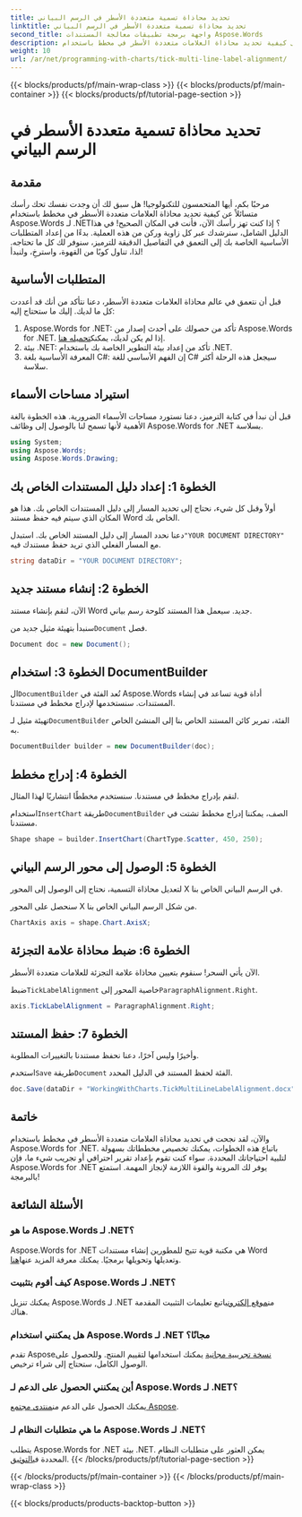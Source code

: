 ```yaml
---
title: تحديد محاذاة تسمية متعددة الأسطر في الرسم البياني
linktitle: تحديد محاذاة تسمية متعددة الأسطر في الرسم البياني
second_title: واجهة برمجة تطبيقات معالجة المستندات Aspose.Words
description: تعرف على كيفية تحديد محاذاة العلامات متعددة الأسطر في مخطط باستخدام Aspose.Words for .NET من خلال دليلنا المفصل خطوة بخطوة. مثالي للمطورين من جميع المستويات.
weight: 10
url: /ar/net/programming-with-charts/tick-multi-line-label-alignment/
---
```


{{< blocks/products/pf/main-wrap-class >}}
{{< blocks/products/pf/main-container >}}
{{< blocks/products/pf/tutorial-page-section >}}

# تحديد محاذاة تسمية متعددة الأسطر في الرسم البياني

## مقدمة

مرحبًا بكم، أيها المتحمسون للتكنولوجيا! هل سبق لك أن وجدت نفسك تحك رأسك متسائلاً عن كيفية تحديد محاذاة العلامات متعددة الأسطر في مخطط باستخدام Aspose.Words لـ .NET؟ إذا كنت تهز رأسك الآن، فأنت في المكان الصحيح! في هذا الدليل الشامل، سنرشدك عبر كل زاوية وركن من هذه العملية. بدءًا من إعداد المتطلبات الأساسية الخاصة بك إلى التعمق في التفاصيل الدقيقة للترميز، سنوفر لك كل ما تحتاجه. لذا، تناول كوبًا من القهوة، واسترخِ، ولنبدأ!

## المتطلبات الأساسية

قبل أن نتعمق في عالم محاذاة العلامات متعددة الأسطر، دعنا نتأكد من أنك قد أعددت كل ما لديك. إليك ما ستحتاج إليه:

1.  Aspose.Words for .NET: تأكد من حصولك على أحدث إصدار من Aspose.Words for .NET. إذا لم يكن لديك، يمكنك[تحميله هنا](https://releases.aspose.com/words/net/).
2. بيئة .NET: تأكد من إعداد بيئة التطوير الخاصة بك باستخدام .NET.
3. المعرفة الأساسية بلغة C#: إن الفهم الأساسي للغة C# سيجعل هذه الرحلة أكثر سلاسة.

## استيراد مساحات الأسماء

قبل أن نبدأ في كتابة الترميز، دعنا نستورد مساحات الأسماء الضرورية. هذه الخطوة بالغة الأهمية لأنها تسمح لنا بالوصول إلى وظائف Aspose.Words for .NET بسلاسة.

```csharp
using System;
using Aspose.Words;
using Aspose.Words.Drawing;
```

## الخطوة 1: إعداد دليل المستندات الخاص بك

أولاً وقبل كل شيء، نحتاج إلى تحديد المسار إلى دليل المستندات الخاص بك. هذا هو المكان الذي سيتم فيه حفظ مستند Word الخاص بك.


 دعنا نحدد المسار إلى دليل المستند الخاص بك. استبدل`"YOUR DOCUMENT DIRECTORY"` مع المسار الفعلي الذي تريد حفظ مستندك فيه.

```csharp
string dataDir = "YOUR DOCUMENT DIRECTORY";
```

## الخطوة 2: إنشاء مستند جديد

الآن، لنقم بإنشاء مستند Word جديد. سيعمل هذا المستند كلوحة رسم بياني.

 سنبدأ بتهيئة مثيل جديد من`Document` فصل.

```csharp
Document doc = new Document();
```

## الخطوة 3: استخدام DocumentBuilder

 ال`DocumentBuilder` تُعد الفئة في Aspose.Words أداة قوية تساعد في إنشاء المستندات. سنستخدمها لإدراج مخطط في مستندنا.

 تهيئة مثيل لـ`DocumentBuilder` الفئة، تمرير كائن المستند الخاص بنا إلى المنشئ الخاص به.

```csharp
DocumentBuilder builder = new DocumentBuilder(doc);
```

## الخطوة 4: إدراج مخطط

لنقم بإدراج مخطط في مستندنا. سنستخدم مخططًا انتشاريًا لهذا المثال.

 استخدام`InsertChart` طريقة`DocumentBuilder` الصف، يمكننا إدراج مخطط تشتت في مستندنا.

```csharp
Shape shape = builder.InsertChart(ChartType.Scatter, 450, 250);
```

## الخطوة 5: الوصول إلى محور الرسم البياني

لتعديل محاذاة التسمية، نحتاج إلى الوصول إلى المحور X في الرسم البياني الخاص بنا.

سنحصل على المحور X من شكل الرسم البياني الخاص بنا.

```csharp
ChartAxis axis = shape.Chart.AxisX;
```

## الخطوة 6: ضبط محاذاة علامة التجزئة

الآن يأتي السحر! سنقوم بتعيين محاذاة علامة التجزئة للعلامات متعددة الأسطر.

 ضبط`TickLabelAlignment` خاصية المحور إلى`ParagraphAlignment.Right`.

```csharp
axis.TickLabelAlignment = ParagraphAlignment.Right;
```

## الخطوة 7: حفظ المستند

وأخيرًا وليس آخرًا، دعنا نحفظ مستندنا بالتغييرات المطلوبة.

 استخدم`Save` طريقة`Document` الفئة لحفظ المستند في الدليل المحدد.

```csharp
doc.Save(dataDir + "WorkingWithCharts.TickMultiLineLabelAlignment.docx");
```

## خاتمة

والآن، لقد نجحت في تحديد محاذاة العلامات متعددة الأسطر في مخطط باستخدام Aspose.Words for .NET. باتباع هذه الخطوات، يمكنك تخصيص مخططاتك بسهولة لتلبية احتياجاتك المحددة. سواء كنت تقوم بإعداد تقرير احترافي أو تجريب شيء ما، فإن Aspose.Words for .NET يوفر لك المرونة والقوة اللازمة لإنجاز المهمة. استمتع بالبرمجة!

## الأسئلة الشائعة

### ما هو Aspose.Words لـ .NET؟

 Aspose.Words for .NET هي مكتبة قوية تتيح للمطورين إنشاء مستندات Word وتعديلها وتحويلها برمجيًا. يمكنك معرفة المزيد عنها[هنا](https://reference.aspose.com/words/net/).

### كيف أقوم بتثبيت Aspose.Words لـ .NET؟

 يمكنك تنزيل Aspose.Words لـ .NET من[موقع إلكتروني](https://releases.aspose.com/words/net/)اتبع تعليمات التثبيت المقدمة هناك.

### هل يمكنني استخدام Aspose.Words لـ .NET مجانًا؟

 تقدم Aspose[نسخة تجريبية مجانية](https://releases.aspose.com/) يمكنك استخدامها لتقييم المنتج. وللحصول على الوصول الكامل، ستحتاج إلى شراء ترخيص.

### أين يمكنني الحصول على الدعم لـ Aspose.Words لـ .NET؟

 يمكنك الحصول على الدعم من[منتدى مجتمع Aspose](https://forum.aspose.com/c/words/8).

### ما هي متطلبات النظام لـ Aspose.Words لـ .NET؟

 يتطلب Aspose.Words for .NET بيئة .NET. يمكن العثور على متطلبات النظام المحددة في[التوثيق](https://reference.aspose.com/words/net/).
{{< /blocks/products/pf/tutorial-page-section >}}

{{< /blocks/products/pf/main-container >}}
{{< /blocks/products/pf/main-wrap-class >}}

{{< blocks/products/products-backtop-button >}}
